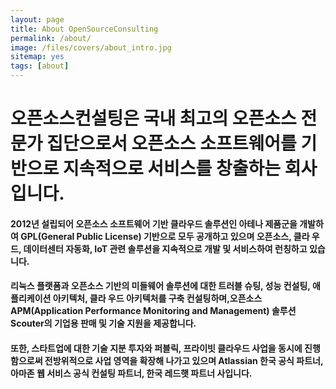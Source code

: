 ```yaml
---
layout: page
title: About OpenSourceConsulting
permalink: /about/
image: /files/covers/about_intro.jpg
sitemap: yes
tags: [about]
---
```


# 오픈소스컨설팅은 국내 최고의 오픈소스 전문가 집단으로서 오픈소스 소프트웨어를 기반으로 지속적으로 서비스를 창출하는 회사입니다.

#### 2012년 설립되어 오픈소스 소프트웨어 기반 클라우드 솔루션인 아테나 제품군을 개발하여 GPL(General Public License) 기반으로 모두 공개하고 있으며 오픈소스, 클라 우드, 데이터센터 자동화, IoT 관련 솔루션을 지속적으로 개발 및 서비스하여 런칭하고 있습니다.

#### 리눅스 플랫폼과 오픈소스 기반의 미들웨어 솔루션에 대한 트러블 슈팅, 성능 컨설팅, 애플리케이션 아키텍처, 클라 우드 아키텍처를 구축 컨설팅하며,오픈소스 APM(Application Performance Monitoring and Management) 솔루션 Scouter의 기업용 판매 및 기술 지원을 제공합니다.

#### 또한, 스타트업에 대한 기술 지분 투자와 퍼블릭, 프라이빗 클라우드 사업을 동시에 진행함으로써 전방위적으로 사업 영역을 확장해 나가고 있으며 Atlassian 한국 공식 파트너, 아마존 웹 서비스 공식 컨설팅 파트너, 한국 레드햇 파트너 사입니다.
